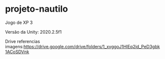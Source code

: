 # projeto-nautilo
Jogo de XP 3

Versão da Unity: 2020.2.5f1

Drive referencias imagens:https://drive.google.com/drive/folders/1_xvggoJ1HlEq2id_PeD3gbk1ACoSDVnk
